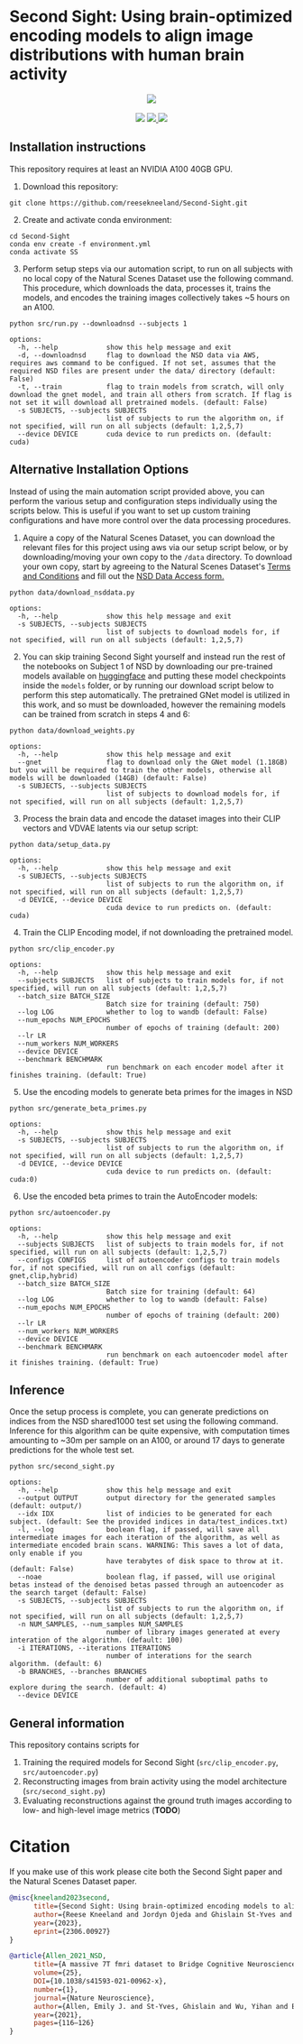 # Second Sight: Using brain-optimized encoding models to align image distributions with human brain activity

<div align=center>
<img src="./data/charts/Pipeline_Diagram.png"/>
</div>
<br/>
<div align=center>
<a src="https://img.shields.io/badge/%F0%9F%93%96-Arxiv_2306.00927-red.svg?style=flat-square" href="https://arxiv.org/abs/2306.00927">
<img src="https://img.shields.io/badge/%F0%9F%93%96-Arxiv_2306.00927-red.svg?style=flat-square"></a>
<a src="https://img.shields.io/badge/%20-%20Project%20Website%20-%20" href="https://www.reesekneeland.com/second-sight">
<img src="https://img.shields.io/badge/%20-%20Project%20Website%20-%20">
</a>
<a src="https://img.shields.io/badge/%F0%9F%A4%97-Open_in_Spaces-informational.svg?style=flat-square" href="https://huggingface.co/reesekneeland/Second-Sight/tree/main">
<img src="https://img.shields.io/badge/%F0%9F%A4%97-Hugging_Face_Repo-informational.svg?style=flat-square">

</a>

</div>

## Installation instructions
This repository requires at least an NVIDIA A100 40GB GPU. 
1. Download this repository:
 ```
 git clone https://github.com/reesekneeland/Second-Sight.git
``` 

2. Create and activate conda environment:
```
cd Second-Sight
conda env create -f environment.yml
conda activate SS
```

3. Perform setup steps via our automation script, to run on all subjects with no local copy of the Natural Scenes Dataset use the following command. This procedure, which downloads the data, processes it, trains the models, and encodes the training images collectively takes ~5 hours on an A100.
```
python src/run.py --downloadnsd --subjects 1

options:
  -h, --help            show this help message and exit
  -d, --downloadnsd     flag to download the NSD data via AWS, requires aws command to be configued. If not set, assumes that the required NSD files are present under the data/ directory (default: False)
  -t, --train           flag to train models from scratch, will only download the gnet model, and train all others from scratch. If flag is not set it will download all pretrained models. (default: False)
  -s SUBJECTS, --subjects SUBJECTS
                        list of subjects to run the algorithm on, if not specified, will run on all subjects (default: 1,2,5,7)
  --device DEVICE       cuda device to run predicts on. (default: cuda)

```
## Alternative Installation Options
Instead of using the main automation script provided above, you can perform the various setup and configuration steps individually using the scripts below. This is useful if you want to set up custom training configurations and have more control over the data processing procedures.

1. Aquire a copy of the Natural Scenes Dataset, you can download the relevant files for this project using aws via our setup script below, or by downloading/moving your own copy to the ```/data``` directory. To download your own copy, start by agreeing to the Natural Scenes Dataset's [Terms and Conditions](https://cvnlab.slite.page/p/IB6BSeW_7o/Terms-and-Conditions) and fill out the [NSD Data Access form.](https://forms.gle/xue2bCdM9LaFNMeb7)
```
python data/download_nsddata.py

options:
  -h, --help            show this help message and exit
  -s SUBJECTS, --subjects SUBJECTS
                        list of subjects to download models for, if not specified, will run on all subjects (default: 1,2,5,7)
```


2. You can skip training Second Sight yourself and instead run the rest of the notebooks on Subject 1 of NSD by downloading our pre-trained models available on [huggingface](https://huggingface.co/reesekneeland/Second-Sight/tree/main) and putting these model checkpoints inside the ```models``` folder, or by running our download script below to perform this step automatically. The pretrained GNet model is utilized in this work, and so must be downloaded, however the remaining models can be trained from scratch in steps 4 and 6:
```
python data/download_weights.py

options:
  -h, --help            show this help message and exit
  --gnet                flag to download only the GNet model (1.18GB) but you will be required to train the other models, otherwise all models will be downloaded (14GB) (default: False)
  -s SUBJECTS, --subjects SUBJECTS
                        list of subjects to download models for, if not specified, will run on all subjects (default: 1,2,5,7)
```

3. Process the brain data and encode the dataset images into their CLIP vectors and VDVAE latents via our setup script:
```
python data/setup_data.py

options:
  -h, --help            show this help message and exit
  -s SUBJECTS, --subjects SUBJECTS
                        list of subjects to run the algorithm on, if not specified, will run on all subjects (default: 1,2,5,7)
  -d DEVICE, --device DEVICE
                        cuda device to run predicts on. (default: cuda)
```

4. Train the CLIP Encoding model, if not downloading the pretrained model.
```
python src/clip_encoder.py

options:
  -h, --help            show this help message and exit
  --subjects SUBJECTS   list of subjects to train models for, if not specified, will run on all subjects (default: 1,2,5,7)
  --batch_size BATCH_SIZE
                        Batch size for training (default: 750)
  --log LOG             whether to log to wandb (default: False)
  --num_epochs NUM_EPOCHS
                        number of epochs of training (default: 200)
  --lr LR
  --num_workers NUM_WORKERS
  --device DEVICE
  --benchmark BENCHMARK
                        run benchmark on each encoder model after it finishes training. (default: True)
```

5. Use the encoding models to generate beta primes for the images in NSD
```
python src/generate_beta_primes.py

options:
  -h, --help            show this help message and exit
  -s SUBJECTS, --subjects SUBJECTS
                        list of subjects to run the algorithm on, if not specified, will run on all subjects (default: 1,2,5,7)
  -d DEVICE, --device DEVICE
                        cuda device to run predicts on. (default: cuda:0)
```


6. Use the encoded beta primes to train the AutoEncoder models:
```
python src/autoencoder.py

options:
  -h, --help            show this help message and exit
  --subjects SUBJECTS   list of subjects to train models for, if not specified, will run on all subjects (default: 1,2,5,7)
  --configs CONFIGS     list of autoencoder configs to train models for, if not specified, will run on all configs (default: gnet,clip,hybrid)
  --batch_size BATCH_SIZE
                        Batch size for training (default: 64)
  --log LOG             whether to log to wandb (default: False)
  --num_epochs NUM_EPOCHS
                        number of epochs of training (default: 200)
  --lr LR
  --num_workers NUM_WORKERS
  --device DEVICE
  --benchmark BENCHMARK
                        run benchmark on each autoencoder model after it finishes training. (default: True)
```

## Inference
Once the setup process is complete, you can generate predictions on indices from the NSD shared1000 test set using the following command. Inference for this algorithm can be quite expensive, with computation times amounting to ~30m per sample on an A100, or around 17 days to generate predictions for the whole test set.
```
python src/second_sight.py

options:
  -h, --help            show this help message and exit
  --output OUTPUT       output directory for the generated samples (default: output/)
  --idx IDX             list of indicies to be generated for each subject. (default: See the provided indices in data/test_indices.txt)
  -l, --log             boolean flag, if passed, will save all intermediate images for each iteration of the algorithm, as well as intermediate encoded brain scans. WARNING: This saves a lot of data, only enable if you
                        have terabytes of disk space to throw at it. (default: False)
  --noae                boolean flag, if passed, will use original betas instead of the denoised betas passed through an autoencoder as the search target (default: False)
  -s SUBJECTS, --subjects SUBJECTS
                        list of subjects to run the algorithm on, if not specified, will run on all subjects (default: 1,2,5,7)
  -n NUM_SAMPLES, --num_samples NUM_SAMPLES
                        number of library images generated at every interation of the algorithm. (default: 100)
  -i ITERATIONS, --iterations ITERATIONS
                        number of interations for the search algorithm. (default: 6)
  -b BRANCHES, --branches BRANCHES
                        number of additional suboptimal paths to explore during the search. (default: 4)
  --device DEVICE
```

## General information

This repository contains scripts for 

1. Training the required models for Second Sight (```src/clip_encoder.py```, ```src/autoencoder.py```)
2. Reconstructing images from brain activity using the model architecture (```src/second_sight.py```)
3. Evaluating reconstructions against the ground truth images according to low- and high-level image metrics (**TODO**) 


# Citation

If you make use of this work please cite both the Second Sight paper and the Natural Scenes Dataset paper.

```bibtex
@misc{kneeland2023second,
      title={Second Sight: Using brain-optimized encoding models to align image distributions with human brain activity}, 
      author={Reese Kneeland and Jordyn Ojeda and Ghislain St-Yves and Thomas Naselaris},
      year={2023},
      eprint={2306.00927}
}

@article{Allen_2021_NSD, 
      title={A massive 7T fmri dataset to Bridge Cognitive Neuroscience and artificial intelligence}, 
      volume={25}, 
      DOI={10.1038/s41593-021-00962-x}, 
      number={1}, 
      journal={Nature Neuroscience}, 
      author={Allen, Emily J. and St-Yves, Ghislain and Wu, Yihan and Breedlove, Jesse L. and Prince, Jacob S. and Dowdle, Logan T. and Nau, Matthias and Caron, Brad and Pestilli, Franco and Charest, Ian and et al.}, 
      year={2021}, 
      pages={116–126}
} 
```